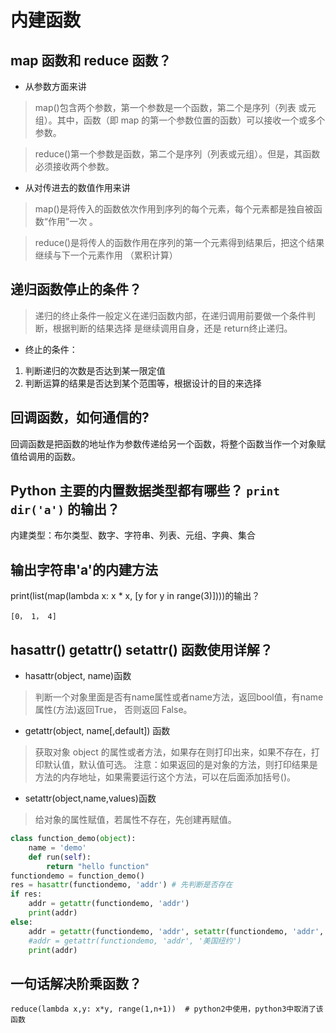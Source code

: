 # 内建函数

## map 函数和 reduce 函数？

* 从参数方面来讲

> map\(\)包含两个参数，第一个参数是一个函数，第二个是序列（列表 或元组）。其中，函数（即 map 的第一个参数位置的函数）可以接收一个或多个参数。

> reduce\(\)第一个参数是函数，第二个是序列（列表或元组）。但是，其函数必须接收两个参数。

* 从对传进去的数值作用来讲

> map\(\)是将传入的函数依次作用到序列的每个元素，每个元素都是独自被函数“作用”一次 。

> reduce\(\)是将传人的函数作用在序列的第一个元素得到结果后，把这个结果继续与下一个元素作用 （累积计算）

## 递归函数停止的条件？

> 递归的终止条件一般定义在递归函数内部，在递归调用前要做一个条件判断，根据判断的结果选择 是继续调用自身，还是 return终止递归。

* 终止的条件：

1. 判断递归的次数是否达到某一限定值
2. 判断运算的结果是否达到某个范围等，根据设计的目的来选择

## 回调函数，如何通信的?

回调函数是把函数的地址作为参数传递给另一个函数，将整个函数当作一个对象赋值给调用的函数。

## Python 主要的内置数据类型都有哪些？ `print dir('a')` 的输出？

内建类型：布尔类型、数字、字符串、列表、元组、字典、集合

## 输出字符串'a'的内建方法

print\(list\(map\(lambda x: x \* x, \[y for y in range\(3\)\]\)\)\)的输出？

`[0， 1， 4]`

## hasattr\(\) getattr\(\) setattr\(\) 函数使用详解？

* hasattr\(object, name\)函数

> 判断一个对象里面是否有name属性或者name方法，返回bool值，有name属性\(方法\)返回True， 否则返回 False。

* getattr\(object, name\[,default\]\) 函数

> 获取对象 object 的属性或者方法，如果存在则打印出来，如果不存在，打印默认值，默认值可选。 注意：如果返回的是对象的方法，则打印结果是方法的内存地址，如果需要运行这个方法，可以在后面添加括号\(\)。

* setattr\(object,name,values\)函数

> 给对象的属性赋值，若属性不存在，先创建再赋值。

```python
class function_demo(object):
    name = 'demo'
    def run(self):
        return "hello function"
functiondemo = function_demo()
res = hasattr(functiondemo, 'addr') # 先判断是否存在 
if res:
    addr = getattr(functiondemo, 'addr')
    print(addr)
else:
    addr = getattr(functiondemo, 'addr', setattr(functiondemo, 'addr', '北京首都'))
    #addr = getattr(functiondemo, 'addr', '美国纽约')
    print(addr)
```

## 一句话解决阶乘函数？

`reduce(lambda x,y: x*y, range(1,n+1))  # python2中使用，python3中取消了该函数`

